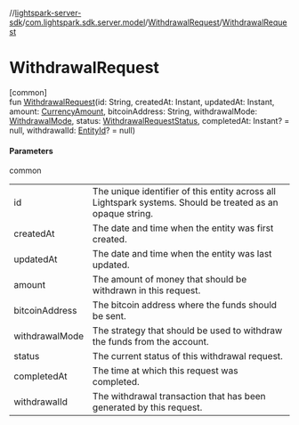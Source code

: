 //[lightspark-server-sdk](../../../index.md)/[com.lightspark.sdk.server.model](../index.md)/[WithdrawalRequest](index.md)/[WithdrawalRequest](-withdrawal-request.md)

# WithdrawalRequest

[common]\
fun [WithdrawalRequest](-withdrawal-request.md)(id: String, createdAt: Instant, updatedAt: Instant, amount: [CurrencyAmount](../-currency-amount/index.md), bitcoinAddress: String, withdrawalMode: [WithdrawalMode](../-withdrawal-mode/index.md), status: [WithdrawalRequestStatus](../-withdrawal-request-status/index.md), completedAt: Instant? = null, withdrawalId: [EntityId](../-entity-id/index.md)? = null)

#### Parameters

common

| | |
|---|---|
| id | The unique identifier of this entity across all Lightspark systems. Should be treated as an opaque string. |
| createdAt | The date and time when the entity was first created. |
| updatedAt | The date and time when the entity was last updated. |
| amount | The amount of money that should be withdrawn in this request. |
| bitcoinAddress | The bitcoin address where the funds should be sent. |
| withdrawalMode | The strategy that should be used to withdraw the funds from the account. |
| status | The current status of this withdrawal request. |
| completedAt | The time at which this request was completed. |
| withdrawalId | The withdrawal transaction that has been generated by this request. |
